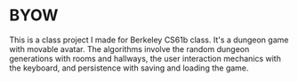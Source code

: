 # BYOW
This is a class project I made for Berkeley CS61b class. It's a dungeon game with movable avatar. The algorithms involve the random dungeon generations with rooms and hallways, the user interaction mechanics with the keyboard, and persistence with saving and loading the game.
